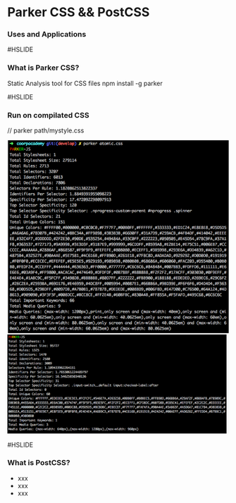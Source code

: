 # Parker CSS && PostCSS
### Uses and Applications

#HSLIDE
### What is Parker CSS?

Static Analysis tool for CSS files
npm install -g parker

#HSLIDE
### Run on compilated CSS
//
parker path/mystyle.css

![atomic](assets/atomic.png)
![components](assets/components.png)

#HSLIDE
### What is PostCSS?

- xxx
- xxx
- xxx